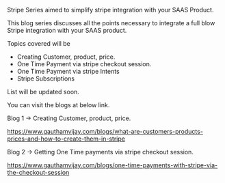 Stripe Series aimed to simplify stripe integration with your SAAS Product.

This blog series discusses all the points necessary to integrate a full blow Stripe integration with your SAAS product.

Topics covered will be

- Creating Customer, product, price.
- One Time Payment via stripe checkout session.
- One Time Payment via stripe Intents
- Stripe Subscriptions

List will be updated soon. 

You can visit the blogs at below link.

Blog 1 -> Creating Customer, product, price.

https://www.gauthamvijay.com/blogs/what-are-customers-products-prices-and-how-to-create-them-in-stripe

Blog 2 -> Getting One Time payments via stripe checkout session.

https://www.gauthamvijay.com/blogs/one-time-payments-with-stripe-via-the-checkout-session


